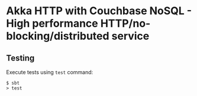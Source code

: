 # Akka HTTP with Couchbase NoSQL - High performance HTTP/no-blocking/distributed service

## Testing

Execute tests using `test` command:

```
$ sbt
> test
```
